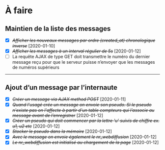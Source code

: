 # À faire

## Maintien de la liste des messages
* [X] ~~*Afficher les nouveaux messages par ordre (created_at) chronologique inverse*~~ [2020-01-10] 
* [X] ~~*Afficher les messages à un interval régulier de 5s*~~ [2020-01-12]
* [ ] La requête AJAX de type GET doit transmettre le numéro du dernier message reçu pour que le serveur puisse n’envoyer que les messages de numéros supérieurs

---
## Ajout d’un message par l’internaute
* [X] ~~*Créer un message via AJAX method POST*~~ [2020-01-11]
* [X] ~~*Quand l'usagé crée un message on envoie son pseudo. Si le pseudo n'existe pas on l'affecte à partir d'un table compteurs qui l’associe au message avant de l’enregistrer*~~ [2020-01-12]
* [X] ~~*Créer un pseudo qui doit commencer par la lettre 'u' suivis de chiffre ex. u1, u2 etc*~~ [2020-01-12]
* [X] ~~*Stocker le pseudo dans la mémoire*~~ [2020-01-12]
* [X] ~~*Avec le message on envoie également le nr_webdiffusion*~~ [2020-01-12]
* [X] ~~*Le nr_webdiffusion est initialisé au chargement de la page*~~ [2020-01-12] 